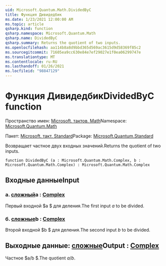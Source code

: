 ```yaml
---
uid: Microsoft.Quantum.Math.DividedByC
title: Функция Дивидедбик
ms.date: 1/23/2021 12:00:00 AM
ms.topic: article
qsharp.kind: function
qsharp.namespace: Microsoft.Quantum.Math
qsharp.name: DividedByC
qsharp.summary: Returns the quotient of two inputs.
ms.openlocfilehash: aa114b8a8d9bbd365d569ac3615d9d58369f85c2
ms.sourcegitcommit: 71605ea9cc630e84e7ef29027e1f0ea06299747e
ms.translationtype: MT
ms.contentlocale: ru-RU
ms.lasthandoff: 01/26/2021
ms.locfileid: "98847129"
---
```

# <a name="dividedbyc-function"></a><span data-ttu-id="e9b76-102">Функция Дивидедбик</span><span class="sxs-lookup"><span data-stu-id="e9b76-102">DividedByC function</span></span>

<span data-ttu-id="e9b76-103">Пространство имен: [Microsoft. тактов. Math](xref:Microsoft.Quantum.Math)</span><span class="sxs-lookup"><span data-stu-id="e9b76-103">Namespace: [Microsoft.Quantum.Math](xref:Microsoft.Quantum.Math)</span></span>

<span data-ttu-id="e9b76-104">Пакет: [Microsoft. такт. Standard](https://nuget.org/packages/Microsoft.Quantum.Standard)</span><span class="sxs-lookup"><span data-stu-id="e9b76-104">Package: [Microsoft.Quantum.Standard](https://nuget.org/packages/Microsoft.Quantum.Standard)</span></span>


<span data-ttu-id="e9b76-105">Возвращает частное двух входных значений.</span><span class="sxs-lookup"><span data-stu-id="e9b76-105">Returns the quotient of two inputs.</span></span>

```qsharp
function DividedByC (a : Microsoft.Quantum.Math.Complex, b : Microsoft.Quantum.Math.Complex) : Microsoft.Quantum.Math.Complex
```


## <a name="input"></a><span data-ttu-id="e9b76-106">Входные данные</span><span class="sxs-lookup"><span data-stu-id="e9b76-106">Input</span></span>

### <a name="a--complex"></a><span data-ttu-id="e9b76-107">а. [сложный](xref:Microsoft.Quantum.Math.Complex)</span><span class="sxs-lookup"><span data-stu-id="e9b76-107">a : [Complex](xref:Microsoft.Quantum.Math.Complex)</span></span>

<span data-ttu-id="e9b76-108">Первый входной $a $ для деления.</span><span class="sxs-lookup"><span data-stu-id="e9b76-108">The first input $a$ to be divided.</span></span>


### <a name="b--complex"></a><span data-ttu-id="e9b76-109">б. [сложные](xref:Microsoft.Quantum.Math.Complex)</span><span class="sxs-lookup"><span data-stu-id="e9b76-109">b : [Complex](xref:Microsoft.Quantum.Math.Complex)</span></span>

<span data-ttu-id="e9b76-110">Второй входной $b $ для деления.</span><span class="sxs-lookup"><span data-stu-id="e9b76-110">The second input $b$ to be divided.</span></span>



## <a name="output--complex"></a><span data-ttu-id="e9b76-111">Выходные данные: [сложные](xref:Microsoft.Quantum.Math.Complex)</span><span class="sxs-lookup"><span data-stu-id="e9b76-111">Output : [Complex](xref:Microsoft.Quantum.Math.Complex)</span></span>

<span data-ttu-id="e9b76-112">Частное $a/b $.</span><span class="sxs-lookup"><span data-stu-id="e9b76-112">The quotient $a / b$.</span></span>